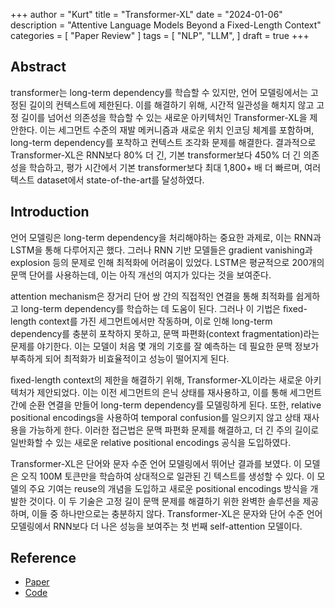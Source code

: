 +++
author = "Kurt"
title = "Transformer-XL"
date = "2024-01-06"
description = "Attentive Language Models Beyond a Fixed-Length Context"
categories = [
    "Paper Review"
]
tags = [
    "NLP",
    "LLM",
]
draft = true
+++

## Abstract

transformer는 long-term dependency를 학습할 수 있지만, 언어 모델링에서는 고정된 길이의 컨텍스트에 제한된다. 이를 해결하기 위해, 시간적 일관성을 해치지 않고 고정 길이를 넘어선 의존성을 학습할 수 있는 새로운 아키텍처인 Transformer-XL을 제안한다. 이는 세그먼트 수준의 재발 메커니즘과 새로운 위치 인코딩 체계를 포함하며, long-term dependency를 포착하고 컨텍스트 조각화 문제를 해결한다. 결과적으로 Transformer-XL은 RNN보다 80% 더 긴, 기본 transformer보다 450% 더 긴 의존성을 학습하고, 평가 시간에서 기본 transformer보다 최대 1,800+ 배 더 빠르며, 여러 텍스트 dataset에서 state-of-the-art를 달성하였다.

## Introduction

언어 모델링은 long-term dependency을 처리해야하는 중요한 과제로, 이는 RNN과 LSTM을 통해 다루어지곤 했다. 그러나 RNN 기반 모델들은 gradient vanishing과 explosion 등의 문제로 인해 최적화에 어려움이 있었다. LSTM은 평균적으로 200개의 문맥 단어를 사용하는데, 이는 아직 개선의 여지가 있다는 것을 보여준다.

attention mechanism은 장거리 단어 쌍 간의 직접적인 연결을 통해 최적화를 쉽게하고 long-term dependency를 학습하는 데 도움이 된다. 그러나 이 기법은 ﬁxed-length context를 가진 세그먼트에서만 작동하며, 이로 인해 long-term dependency를 충분히 포착하지 못하고, 문맥 파편화(context fragmentation)라는 문제를 야기한다. 이는 모델이 처음 몇 개의 기호를 잘 예측하는 데 필요한 문맥 정보가 부족하게 되어 최적화가 비효율적이고 성능이 떨어지게 된다.

ﬁxed-length context의 제한을 해결하기 위해, Transformer-XL이라는 새로운 아키텍처가 제안되었다. 이는 이전 세그먼트의 은닉 상태를 재사용하고, 이를 통해 세그먼트 간에 순환 연결을 만들어 long-term dependency를 모델링하게 된다. 또한, relative positional encodings을 사용하여 temporal confusion를 일으키지 않고 상태 재사용을 가능하게 한다. 이러한 접근법은 문맥 파편화 문제를 해결하고, 더 긴 주의 길이로 일반화할 수 있는 새로운 relative positional encodings 공식을 도입하였다.

Transformer-XL은 단어와 문자 수준 언어 모델링에서 뛰어난 결과를 보였다. 이 모델은 오직 100M 토큰만을 학습하여 상대적으로 일관된 긴 텍스트를 생성할 수 있다. 이 모델의 주요 기여는 reuse의 개념을 도입하고 새로운 positional encodings 방식을 개발한 것이다. 이 두 기술은 고정 길이 문맥 문제를 해결하기 위한 완벽한 솔루션을 제공하며, 이들 중 하나만으로는 충분하지 않다. Transformer-XL은 문자와 단어 수준 언어 모델링에서 RNN보다 더 나은 성능을 보여주는 첫 번째 self-attention 모델이다.

## Reference

* [Paper](https://arxiv.org/pdf/1901.02860.pdf)
* [Code](https://github.com/kimiyoung/transformer-xl)